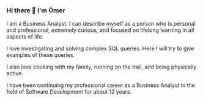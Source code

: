 ### Hi there 👋 I'm Ömer
I am a Business Analyst.
I can describe myself as a person who is personal and professional, extremely curious, and focused on lifelong learning in all aspects of life.

I love investigating and solving complex SQL queries. Here I will try to give examples of these queries.

I also love cooking with my family, running on the trail, and being physically active.

I have been continuing my professional career as a Business Analyst in the field of Software Development for about 12 years.
<!--
**omertug/omertug** is a ✨ _special_ ✨ repository because its `README.md` (this file) appears on your GitHub profile.

Here are some ideas to get you started:

- 🔭 I’m currently working on ...
- 🌱 I’m currently learning ...
- 👯 I’m looking to collaborate on ...
- 🤔 I’m looking for help with ...
- 💬 Ask me about ...
- 📫 How to reach me: ...
- 😄 Pronouns: ...
- ⚡ Fun fact: ...
-->
